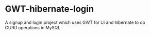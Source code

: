 # GWT-hibernate-login
A signup and login project which uses GWT for Ui and hibernate to do CURD operations in MySQL 
